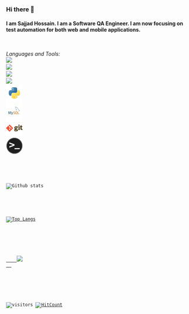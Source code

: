 ### Hi there 👋
<!-- Header -->
#### I am Sajjad Hossain. I am a Software QA Engineer. I am now focusing on test automation for both web and mobile applications.



<!-- Current Projects -->
<!-- *The projects I am currently working on:* -->



<!-- Pocket wallet: fastpay
<div align='left'>
  <a href="https://www.fast-pay.iq/">
    <img src=""https://media-exp1.licdn.com/dms/image/C560BAQHGTE2n1x9cZw/company-logo_200_200/0/1607328552375?e=2147483647&v=beta&t=zV9kjQ29PbNsuDSsXBIiefKbW0ceeLNMNoVx3D__H1c/>
  </a> -->



<br />



*Languages and Tools:*  
<code><img height="45" src="https://encrypted-tbn0.gstatic.com/images?q=tbn:ANd9GcQpnOMsUdVl82G3Z4xztmxSdI8pzo66DsI0YA&usqp=CAU"/>
<code><img height="45" src="https://encrypted-tbn0.gstatic.com/images?q=tbn:ANd9GcQhobh0LiIsWXWEfhiJuuVd4vxaqE8Kpg9GQQ&usqp=CAU"></code>
<code><img height="45" src="https://user-images.githubusercontent.com/2676579/34940598-17cc20f0-f9be-11e7-8c6d-f0190d502d64.png"></code>
<code><img height="45" src="https://jmeter.apache.org/images/jmeter_square.svg"></code>
<code><img height="45" src="https://raw.githubusercontent.com/github/explore/80688e429a7d4ef2fca1e82350fe8e3517d3494d/topics/python/python.png"></code>
<code><img height="45" src="https://raw.githubusercontent.com/github/explore/80688e429a7d4ef2fca1e82350fe8e3517d3494d/topics/mysql/mysql.png"></code>
<code><img height="45" src="https://raw.githubusercontent.com/github/explore/80688e429a7d4ef2fca1e82350fe8e3517d3494d/topics/git/git.png"></code>
<code><img height="45" src="https://raw.githubusercontent.com/github/explore/80688e429a7d4ef2fca1e82350fe8e3517d3494d/topics/terminal/terminal.png"></code>




<!-- Github Stats -->
![Github stats](https://github-readme-stats.vercel.app/api?username=ashrafazimsajjad&show_icons=true&hide_border=true)





<!-- Top Language -->
[![Top Langs](https://github-readme-stats.vercel.app/api/top-langs/?username=ashrafazimsajjad)](https://github.com/ashrafazimsajjad/github-readme-stats)




<!-- Contact Me -->
<div align='left'>
  <a href="https://www.linkedin.com/in/ashrafazimsajjad/">
    <img src="https://img.icons8.com/color/24/000000/linkedin.png"/>
  </a>
  
</div>




<!--  Visitor Count -->
![visitors](https://visitor-badge.laobi.icu/badge?page_id=ashrafazimsajjad.ashrafazimsajjad)
[![HitCount](https://hits.dwyl.com/ashrafazimsajjad/ashrafazimsajjad.svg)](http://hits.dwyl.com/ashrafazimsajjad/ashrafazimsajjad)



<!-- **ashrafazimsajjad/ashrafazimsajjad** is a ✨ _special_ ✨ repository because its `README.md` (this file) appears on your GitHub profile. -->
